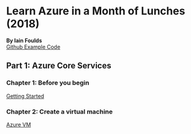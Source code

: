 # Learn Azure in a Month of Lunches (2018)
__By Iain Foulds__     
[Github Example Code](https://github.com/fouldsy/azure-mol-samples)  

## Part 1: Azure Core Services
### Chapter 1: Before you begin
[Getting Started](https://github.com/Tochukz/learn-azure-month/tree/master/chp1)

### Chapter 2: Create a virtual machine
[Azure VM](https://github.com/Tochukz/learn-azure-month/tree/master/chp2)

